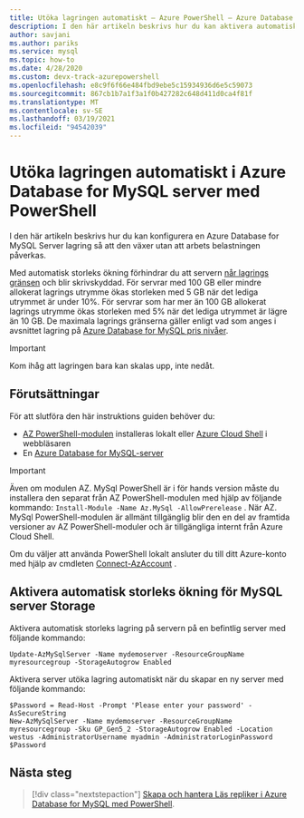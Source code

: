 ```yaml
---
title: Utöka lagringen automatiskt – Azure PowerShell – Azure Database for MySQL
description: I den här artikeln beskrivs hur du kan aktivera automatisk storleks ökning med PowerShell i Azure Database for MySQL.
author: savjani
ms.author: pariks
ms.service: mysql
ms.topic: how-to
ms.date: 4/28/2020
ms.custom: devx-track-azurepowershell
ms.openlocfilehash: e8c9f6f66e484fbd9ebe5c15934936d6e5c59073
ms.sourcegitcommit: 867cb1b7a1f3a1f0b427282c648d411d0ca4f81f
ms.translationtype: MT
ms.contentlocale: sv-SE
ms.lasthandoff: 03/19/2021
ms.locfileid: "94542039"
---
```

# <a name="auto-grow-storage-in-azure-database-for-mysql-server-using-powershell"></a>Utöka lagringen automatiskt i Azure Database for MySQL server med PowerShell

I den här artikeln beskrivs hur du kan konfigurera en Azure Database for MySQL Server lagring så att den växer utan att arbets belastningen påverkas.

Med automatisk storleks ökning förhindrar du att servern [når lagrings gränsen](./concepts-pricing-tiers.md#reaching-the-storage-limit) och blir skrivskyddad. För servrar med 100 GB eller mindre allokerat lagrings utrymme ökas storleken med 5 GB när det lediga utrymmet är under 10%. För servrar som har mer än 100 GB allokerat lagrings utrymme ökas storleken med 5% när det lediga utrymmet är lägre än 10 GB. De maximala lagrings gränserna gäller enligt vad som anges i avsnittet lagring på [Azure Database for MySQL pris nivåer](./concepts-pricing-tiers.md#storage).

> [!IMPORTANT]
> Kom ihåg att lagringen bara kan skalas upp, inte nedåt.

## <a name="prerequisites"></a>Förutsättningar

För att slutföra den här instruktions guiden behöver du:

- [AZ PowerShell-modulen](/powershell/azure/install-az-ps) installeras lokalt eller [Azure Cloud Shell](https://shell.azure.com/) i webbläsaren
- En [Azure Database for MySQL-server](quickstart-create-mysql-server-database-using-azure-powershell.md)

> [!IMPORTANT]
> Även om modulen AZ. MySql PowerShell är i för hands version måste du installera den separat från AZ PowerShell-modulen med hjälp av följande kommando: `Install-Module -Name Az.MySql -AllowPrerelease` .
> När AZ. MySql PowerShell-modulen är allmänt tillgänglig blir den en del av framtida versioner av AZ PowerShell-moduler och är tillgängliga internt från Azure Cloud Shell.

Om du väljer att använda PowerShell lokalt ansluter du till ditt Azure-konto med hjälp av cmdleten [Connect-AzAccount](/powershell/module/az.accounts/Connect-AzAccount) .

## <a name="enable-mysql-server-storage-auto-grow"></a>Aktivera automatisk storleks ökning för MySQL server Storage

Aktivera automatisk storleks lagring på servern på en befintlig server med följande kommando:

```azurepowershell-interactive
Update-AzMySqlServer -Name mydemoserver -ResourceGroupName myresourcegroup -StorageAutogrow Enabled
```

Aktivera server utöka lagring automatiskt när du skapar en ny server med följande kommando:

```azurepowershell-interactive
$Password = Read-Host -Prompt 'Please enter your password' -AsSecureString
New-AzMySqlServer -Name mydemoserver -ResourceGroupName myresourcegroup -Sku GP_Gen5_2 -StorageAutogrow Enabled -Location westus -AdministratorUsername myadmin -AdministratorLoginPassword $Password
```

## <a name="next-steps"></a>Nästa steg

> [!div class="nextstepaction"]
> [Skapa och hantera Läs repliker i Azure Database for MySQL med PowerShell](howto-read-replicas-powershell.md).